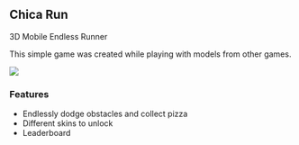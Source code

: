 
## Chica Run

3D Mobile Endless Runner

This simple game was created while playing with models from other games.

![](https://github.com/ZackFreeman12/ChicaRun/blob/main/GIFMaker_me.gif)

### Features

- Endlessly dodge obstacles and collect pizza 
- Different skins to unlock
- Leaderboard









